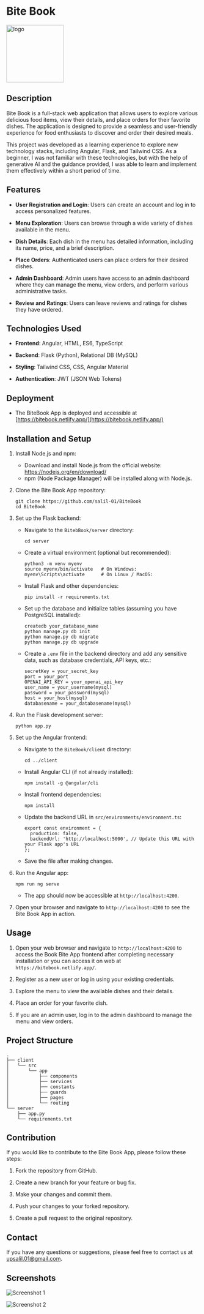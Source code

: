 # Bite Book

 <img src="https://res.cloudinary.com/dn6unnbju/image/upload/v1689424108/foodapp_ac0lae.png" alt="logo" width="150px" height="150px">

## Description

Bite Book is a full-stack web application that allows users to explore various delicious food items, view their details, and place orders for their favorite dishes. The application is designed to provide a seamless and user-friendly experience for food enthusiasts to discover and order their desired meals.

This project was developed as a learning experience to explore new technology stacks, including Angular, Flask, and Tailwind CSS. As a beginner, I was not familiar with these technologies, but with the help of generative AI and the guidance provided, I was able to learn and implement them effectively within a short period of time.

## Features

- **User Registration and Login**: Users can create an account and log in to access personalized features.

- **Menu Exploration**: Users can browse through a wide variety of dishes available in the menu.

- **Dish Details**: Each dish in the menu has detailed information, including its name, price, and a brief description.

- **Place Orders**: Authenticated users can place orders for their desired dishes.

- **Admin Dashboard**: Admin users have access to an admin dashboard where they can manage the menu, view orders, and perform various administrative tasks.

- **Review and Ratings**: Users can leave reviews and ratings for dishes they have ordered.

## Technologies Used

- **Frontend**: Angular, HTML, ES6, TypeScript

- **Backend**: Flask (Python), Relational DB (MySQL)

- **Styling**: Tailwind CSS, CSS, Angular Material

- **Authentication**: JWT (JSON Web Tokens)

## Deployment

- The BiteBook App is deployed and accessible at [https://bitebook.netlify.app/](https://bitebook.netlify.app/)

## Installation and Setup

1. Install Node.js and npm:

   - Download and install Node.js from the official website: https://nodejs.org/en/download/
   - npm (Node Package Manager) will be installed along with Node.js.

2. Clone the Bite Book App repository:

   ```
   git clone https://github.com/salil-01/BiteBook
   cd BiteBook
   ```

3. Set up the Flask backend:

   - Navigate to the `BitebBook/server` directory:
     ```
     cd server
     ```
   - Create a virtual environment (optional but recommended):
     ```
     python3 -m venv myenv
     source myenv/bin/activate   # On Windows:
     myenv\Scripts\activate      # On Linux / MacOS:
     ```
   - Install Flask and other dependencies:
     ```
     pip install -r requirements.txt
     ```
   - Set up the database and initialize tables (assuming you have PostgreSQL installed):
     ```
     createdb your_database_name
     python manage.py db init
     python manage.py db migrate
     python manage.py db upgrade
     ```
   - Create a `.env` file in the backend directory and add any sensitive data, such as database credentials, API keys, etc.:
     ```
     secretKey = your_secret_key
     port = your_port
     OPENAI_API_KEY = your_openai_api_key
     user_name = your_username(mysql)
     password = your_password(mysql)
     host = your_host(mysql)
     databasename = your_databasename(mysql)
     ```

4. Run the Flask development server:

   ```
   python app.py
   ```

5. Set up the Angular frontend:

   - Navigate to the `BiteBook/client` directory:
     ```
     cd ../client
     ```
   - Install Angular CLI (if not already installed):
     ```
     npm install -g @angular/cli
     ```
   - Install frontend dependencies:
     ```
     npm install
     ```
   - Update the backend URL in `src/environments/environment.ts`:
     ```
     export const environment = {
       production: false,
       backendUrl: 'http://localhost:5000', // Update this URL with your Flask app's URL
     };
     ```
   - Save the file after making changes.

6. Run the Angular app:

   ```
   npm run ng serve
   ```

   - The app should now be accessible at `http://localhost:4200`.

7. Open your browser and navigate to `http://localhost:4200` to see the Bite Book App in action.

## Usage

1. Open your web browser and navigate to `http://localhost:4200` to access the Book Bite App frontend after completing necessary installation
   or you can access it on web at `https://bitebook.netlify.app/`.

3. Register as a new user or log in using your existing credentials.

4. Explore the menu to view the available dishes and their details.

5. Place an order for your favorite dish.

6. If you are an admin user, log in to the admin dashboard to manage the menu and view orders.

## Project Structure

```
.
├── client
│   └── src
│       └── app
│           ├── components
│           ├── services
│           ├── constants
│           ├── guards
│           ├── pages
│           └── routing
└── server
    ├── app.py
    └── requirements.txt
```

## Contribution

If you would like to contribute to the Bite Book App, please follow these steps:

1. Fork the repository from GitHub.

2. Create a new branch for your feature or bug fix.

3. Make your changes and commit them.

4. Push your changes to your forked repository.

5. Create a pull request to the original repository.

## Contact

If you have any questions or suggestions, please feel free to contact us at upsalil.01@gmail.com.

## Screenshots

![Screenshot 1](link-to-your-screenshot-1)

![Screenshot 2](link-to-your-screenshot-2)

